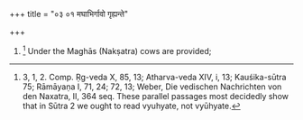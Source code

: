 +++
title = "०३ ०१ मघाभिर्गावो गृह्यन्ते"

+++
1. [^1]  Under the Maghās (Nakṣatra) cows are provided;


[^1]:  3, 1, 2. Comp. Ṛg-veda X, 85, 13; Atharva-veda XIV, i, 13; Kauśika-sūtra 75; Rāmāyaṇa I, 71, 24; 72, 13; Weber, Die vedischen Nachrichten von den Naxatra, II, 364 seq. These parallel passages most decidedly show that in Sūtra 2 we ought to read vyuhyate, not vyūhyate.
